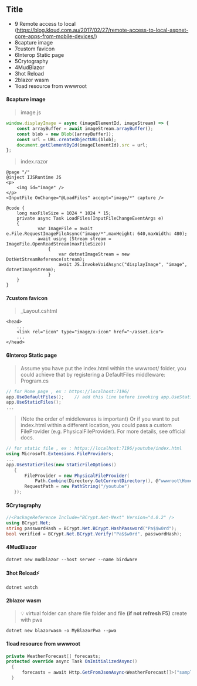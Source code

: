 ## Title
- 9 Remote access to local (https://blog.kloud.com.au/2017/02/27/remote-access-to-local-aspnet-core-apps-from-mobile-devices/)
- 8capture image
- 7custom favicon
- 6Interop Static page
- 5Crytography
- 4MudBlazor
- 3hot Reload
- 2blazor wasm
- 1load resource from wwwroot
#### 8capture image
> image.js
```js
window.displayImage = async (imageElementId, imageStream) => {
    const arrayBuffer = await imageStream.arrayBuffer();
    const blob = new Blob([arrayBuffer]);
    const url = URL.createObjectURL(blob);
    document.getElementById(imageElementId).src = url;
};
```
> index.razor
```razor
@page "/"
@inject IJSRuntime JS
<p>
    <img id="image" />
</p>
<InputFile OnChange="@LoadFiles" accept="image/*" capture />

@code {
    long maxFileSize = 1024 * 1024 * 15;
    private async Task LoadFiles(InputFileChangeEventArgs e)
    {
            var ImageFile = await e.File.RequestImageFileAsync("image/*",maxHeight: 640,maxWidth: 480);
            await using (Stream stream = ImageFile.OpenReadStream(maxFileSize))
                {
                    var dotnetImageStream = new DotNetStreamReference(stream);
                    await JS.InvokeVoidAsync("displayImage", "image", dotnetImageStream);
                }
    }
}
```
#### 7custom favicon
> _Layout.cshtml
```
<head>
    ...
    <link rel="icon" type="image/x-icon" href="~/asset.ico">
    ...
</head>
```
#### 6Interop Static page
> Assume you have put the index.html within the wwwroot/ folder, you could achieve that by registering a DefaultFiles middleware:
> Program.cs
```cs
// for Home page , ex : https://localhost:7196/
app.UseDefaultFiles();    // add this line before invoking app.UseStaticFiles();
app.UseStaticFiles();
...
```
> (Note the order of middlewares is important)
> Or if you want to put index.html within a different location, you could pass a custom FileProvider (e.g. PhysicalFileProvider). For more details, see official docs.
 ```cs
 // for static file , ex : https://localhost:7196/youtube/index.html
 using Microsoft.Extensions.FileProviders;
 ...
 app.UseStaticFiles(new StaticFileOptions()
    {
        FileProvider = new PhysicalFileProvider(
            Path.Combine(Directory.GetCurrentDirectory(), @"wwwroot\Home")),
        RequestPath = new PathString("/youtube")
    });
 ```
#### 5Crytography
```cs
//<PackageReference Include="BCrypt.Net-Next" Version="4.0.2" />
using BCrypt.Net;
string passwordHash = BCrypt.Net.BCrypt.HashPassword("Pa$$w0rd");
bool verified = BCrypt.Net.BCrypt.Verify("Pa$$w0rd", passwordHash);
```
#### 4MudBlazor
```shell
dotnet new mudblazor --host server --name birdware
```
#### 3hot Reload⚡
```shell
dotnet watch
```
#### 2blazor wasm 
> 💡 virtual folder  can share file folder and file **(if not refresh F5)**
> create with pwa
```shell
dotnet new blazorwasm -o MyBlazorPwa --pwa
```
#### 1load resource from wwwroot
```c#
private WeatherForecast[] forecasts;
protected override async Task OnInitializedAsync()
  {
      forecasts = await Http.GetFromJsonAsync<WeatherForecast[]>("sample-data/weather.json");
  }
```
